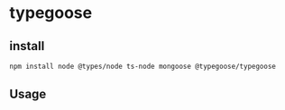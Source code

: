# typegoose

## install 
```bash
npm install node @types/node ts-node mongoose @typegoose/typegoose
```

## Usage
